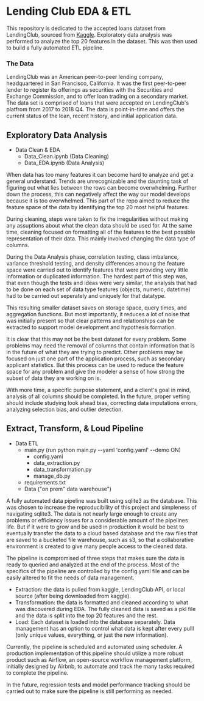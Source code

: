 # Lending Club EDA & ETL

This repository is dedicated to the accepted loans dataset from LendingClub, sourced from [Kaggle](https://www.kaggle.com/wordsforthewise/lending-club). Exploratory data analysis was performed to analyze the top 20 features in the dataset. This was then used to build a fully automated ETL pipeline. 

### The Data

LendingClub was an American peer-to-peer lending company, headquartered in San Francisco, California. It was the first peer-to-peer lender to register its offerings as securities with the Securities and Exchange Commission, and to offer loan trading on a secondary market. The data set is comprised of loans that were accepted on LendingClub's platfrom from 2017 to 2018 Q4. The data is point-in-time and offers the current status of the loan, recent history, and initial application data. 

## Exploratory Data Analysis

 - Data Clean & EDA
   - Data_Clean.ipynb (Data Cleaning)
   - Data_EDA.ipynb (Data Analysis)

When data has too many features it can become hard to analyze and get a general understand. Trends are unrecognizable and the daunting task of figuring out what lies between the rows can become overwhelming. Further down the process, this can negatively affect the way our model develops because it is too overwhelmed. This part of the repo aimed to reduce the feature space of the data by identifying the top 20 most helpful features. 

During cleaning, steps were taken to fix the irregularities without making any assuptions about what the clean data should be used for. At the same time, cleaning focused on formatting all of the features to the best possible representation of their data. This mainly involved changing the data type of columns.

During the Data Analysis phase, correlation testing, class imbalance, variance threshold testing, and density differences amoung the feature space were carried out to identify features that were providing very little information or duplicated information. The hardest part of this step was, that even though the tests and ideas were very similar, the analysis that had to be done on each set of data type features (objects, numeric, datetime) had to be carried out seperately and uniquely for that datatype. 

This resulting smaller dataset saves on storage space, query times, and aggregation functions. But most importantly, it reduces a lot of noise that was initially present so that clear patterns and relationships can be extracted to support model development and hypothesis formation. 

It is clear that this may not be the best dataset for every problem. Some problems may need the removal of columns that contain information that is in the future of what they are trying to predict. Other problems may be focused on just one part of the application process, such as secondary applicant statistics. But this process can be used to reduce the feature space for any problem and give the modeler a sense of how strong the subset of data they are working on is. 

With more time, a specific purpose statement, and a client's goal in mind, analysis of all columns should be completed. In the future, proper vetting should include studying look ahead bias, correcting data imputations errors, analyzing selection bias, and outlier detection.  

## Extract, Transform, & Loud Pipeline

- Data ETL 
  - main.py (run python main.py --yaml 'config.yaml' --demo ON)
    - config.yaml
    - data_extraction.py
    - data_transformation.py
    - manage_db.py
  - requirements.txt
  - Data ("on prem" data warehouse")
   
A fully automated data pipeline was built using sqlite3 as the database. This was chosen to increase the reproducibility of this project and simpleness of navigating sqlite3. The data is not nearly large enough to create any problems or efficiency issues for a considerable amount of the pipelines life. But if it were to grow and be used in production it would be best to eventually transfer the data to a cloud based database and the raw files that are saved to a bucketed file warehouse, such as s3, so that a collaborative environment is created to give many people access to the cleaned data. 

The pipeline is compromised of three steps that makes sure the data is ready to queried and analyzed at the end of the process. Most of the specifics of the pipeline are controlled by the config.yaml file and can be easily altered to fit the needs of data management.

 - Extraction: the data is pulled from kaggle, LendingClub API, or local source (after being downloaded from kaggle).
 - Transformation: the data is formatted and cleaned according to what was discovered during EDA. The fully cleaned data is saved as a pkl file and the data is split into the top 20 features and the rest. 
 - Load: Each dataset is loaded into the database separately. Data management has an option to control what data is kept after every pulll (only unique values, everything, or just the new information). 
 
Currently, the pipeline is scheduled and automated using scheduler. A production implementation of this pipeline should utilize a more robust product such as Airflow, an open-source workflow management platform, initially designed by Airbnb, to automate and track the many tasks required to complete the pipeline.

In the future, regression tests and model performance tracking should be carried out to make sure the pipeline is still performing as needed. 



